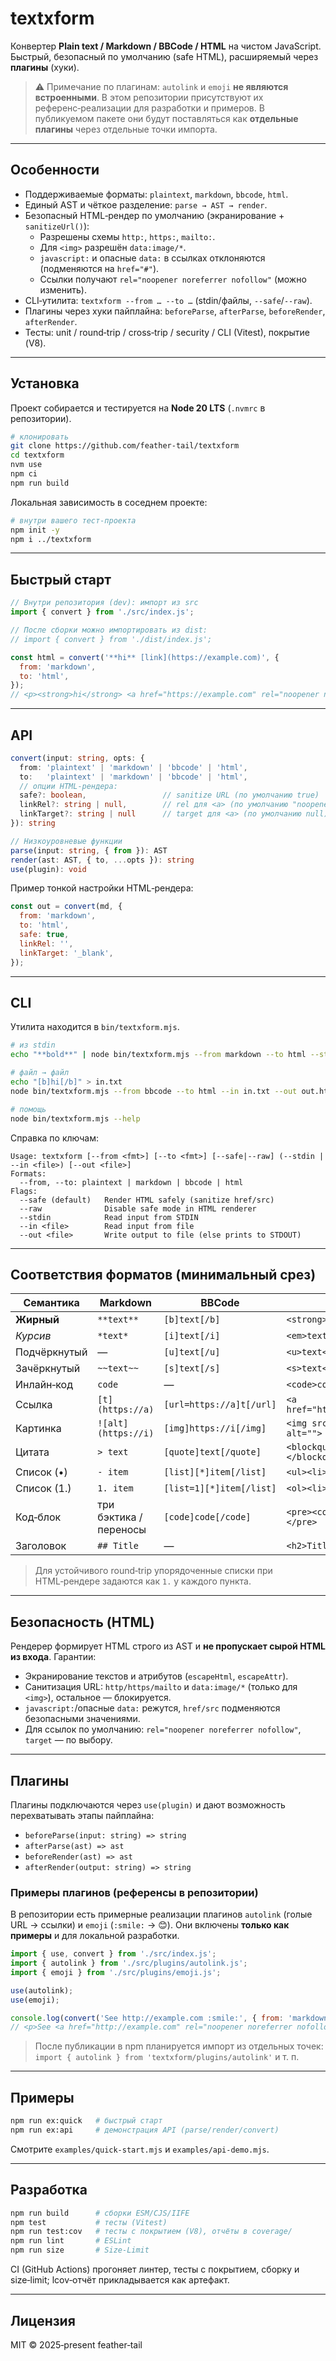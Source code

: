 # textxform

Конвертер **Plain text / Markdown / BBCode / HTML** на чистом JavaScript.  
Быстрый, безопасный по умолчанию (safe HTML), расширяемый через **плагины** (хуки).

> ⚠️ Примечание по плагинам: `autolink` и `emoji` **не являются встроенными**. В этом репозитории присутствуют их референс‑реализации для разработки и примеров. В публикуемом пакете они будут поставляться как **отдельные плагины** через отдельные точки импорта.

---

## Особенности

- Поддерживаемые форматы: `plaintext`, `markdown`, `bbcode`, `html`.
- Единый AST и чёткое разделение: `parse → AST → render`.
- Безопасный HTML‑рендер по умолчанию (экранирование + `sanitizeUrl()`):
  - Разрешены схемы `http:`, `https:`, `mailto:`.
  - Для `<img>` разрешён `data:image/*`.
  - `javascript:` и опасные `data:` в ссылках отклоняются (подменяются на `href="#"`).
  - Ссылки получают `rel="noopener noreferrer nofollow"` (можно изменить).
- CLI‑утилита: `textxform --from … --to …` (stdin/файлы, `--safe`/`--raw`).
- Плагины через хуки пайплайна: `beforeParse`, `afterParse`, `beforeRender`, `afterRender`.
- Тесты: unit / round‑trip / cross‑trip / security / CLI (Vitest), покрытие (V8).

---

## Установка

Проект собирается и тестируется на **Node 20 LTS** (`.nvmrc` в репозитории).

```bash
# клонировать
git clone https://github.com/feather-tail/textxform
cd textxform
nvm use
npm ci
npm run build
```

Локальная зависимость в соседнем проекте:

```bash
# внутри вашего тест‑проекта
npm init -y
npm i ../textxform
```

---

## Быстрый старт

```js
// Внутри репозитория (dev): импорт из src
import { convert } from './src/index.js';

// После сборки можно импортировать из dist:
// import { convert } from './dist/index.js';

const html = convert('**hi** [link](https://example.com)', {
  from: 'markdown',
  to: 'html',
});
// <p><strong>hi</strong> <a href="https://example.com" rel="noopener noreferrer nofollow">link</a></p>
```

---

## API

```ts
convert(input: string, opts: {
  from: 'plaintext' | 'markdown' | 'bbcode' | 'html',
  to:   'plaintext' | 'markdown' | 'bbcode' | 'html',
  // опции HTML‑рендера:
  safe?: boolean,                 // sanitize URL (по умолчанию true)
  linkRel?: string | null,        // rel для <a> (по умолчанию "noopener noreferrer nofollow")
  linkTarget?: string | null      // target для <a> (по умолчанию null)
}): string

// Низкоуровневые функции
parse(input: string, { from }): AST
render(ast: AST, { to, ...opts }): string
use(plugin): void
```

Пример тонкой настройки HTML‑рендера:

```js
const out = convert(md, {
  from: 'markdown',
  to: 'html',
  safe: true,
  linkRel: '',
  linkTarget: '_blank',
});
```

---

## CLI

Утилита находится в `bin/textxform.mjs`.

```bash
# из stdin
echo "**bold**" | node bin/textxform.mjs --from markdown --to html --stdin

# файл → файл
echo "[b]hi[/b]" > in.txt
node bin/textxform.mjs --from bbcode --to html --in in.txt --out out.html

# помощь
node bin/textxform.mjs --help
```

Справка по ключам:

```
Usage: textxform [--from <fmt>] [--to <fmt>] [--safe|--raw] (--stdin | --in <file>) [--out <file>]
Formats:
  --from, --to: plaintext | markdown | bbcode | html
Flags:
  --safe (default)   Render HTML safely (sanitize href/src)
  --raw              Disable safe mode in HTML renderer
  --stdin            Read input from STDIN
  --in <file>        Read input from file
  --out <file>       Write output to file (else prints to STDOUT)
```

---

## Соответствия форматов (минимальный срез)

| Семантика    | Markdown               | BBCode                   | HTML                           |
| ------------ | ---------------------- | ------------------------ | ------------------------------ |
| **Жирный**   | `**text**`             | `[b]text[/b]`            | `<strong>text</strong>`        |
| _Курсив_     | `*text*`               | `[i]text[/i]`            | `<em>text</em>`                |
| Подчёркнутый | —                      | `[u]text[/u]`            | `<u>text</u>`                  |
| Зачёркнутый  | `~~text~~`             | `[s]text[/s]`            | `<s>text</s>`                  |
| Инлайн‑код   | `code`                 | —                        | `<code>code</code>`            |
| Ссылка       | `[t](https://a)`       | `[url=https://a]t[/url]` | `<a href="https://a">t</a>`    |
| Картинка     | `![alt](https://i)`    | `[img]https://i[/img]`   | `<img src="https://i" alt="">` |
| Цитата       | `> text`               | `[quote]text[/quote]`    | `<blockquote>…</blockquote>`   |
| Список (•)   | `- item`               | `[list][*]item[/list]`   | `<ul><li>…</li></ul>`          |
| Список (1.)  | `1. item`              | `[list=1][*]item[/list]` | `<ol><li>…</li></ol>`          |
| Код‑блок     | три бэктика / переносы | `[code]code[/code]`      | `<pre><code>…</code></pre>`    |
| Заголовок    | `## Title`             | —                        | `<h2>Title</h2>`               |

> Для устойчивого round‑trip упорядоченные списки при HTML‑рендере задаются как `1.` у каждого пункта.

---

## Безопасность (HTML)

Рендерер формирует HTML строго из AST и **не пропускает сырой HTML из входа**. Гарантии:

- Экранирование текстов и атрибутов (`escapeHtml`, `escapeAttr`).
- Санитизация URL: `http/https/mailto` и `data:image/*` (только для `<img>`), остальное — блокируется.
- `javascript:`/опасные `data:` режутся, `href/src` подменяются безопасными значениями.
- Для ссылок по умолчанию: `rel="noopener noreferrer nofollow"`, `target` — по выбору.

---

## Плагины

Плагины подключаются через `use(plugin)` и дают возможность перехватывать этапы пайплайна:

- `beforeParse(input: string) => string`
- `afterParse(ast) => ast`
- `beforeRender(ast) => ast`
- `afterRender(output: string) => string`

### Примеры плагинов (референсы в репозитории)

В репозитории есть примерные реализации плагинов `autolink` (голые URL → ссылки) и `emoji` (`:smile:` → 😊). Они включены **только как примеры** и для локальной разработки.

```js
import { use, convert } from './src/index.js';
import { autolink } from './src/plugins/autolink.js';
import { emoji } from './src/plugins/emoji.js';

use(autolink);
use(emoji);

console.log(convert('See http://example.com :smile:', { from: 'markdown', to: 'html' }));
// <p>See <a href="http://example.com" rel="noopener noreferrer nofollow">http://example.com</a> 😊</p>
```

> После публикации в npm планируется импорт из отдельных точек:
> `import { autolink } from 'textxform/plugins/autolink'` и т. п.

---

## Примеры

```bash
npm run ex:quick   # быстрый старт
npm run ex:api     # демонстрация API (parse/render/convert)
```

Смотрите `examples/quick-start.mjs` и `examples/api-demo.mjs`.

---

## Разработка

```bash
npm run build      # сборки ESM/CJS/IIFE
npm test           # тесты (Vitest)
npm run test:cov   # тесты с покрытием (V8), отчёты в coverage/
npm run lint       # ESLint
npm run size       # Size-Limit
```

CI (GitHub Actions) прогоняет линтер, тесты с покрытием, сборку и size‑limit; lcov‑отчёт прикладывается как артефакт.

---

## Лицензия

MIT © 2025‑present feather‑tail
